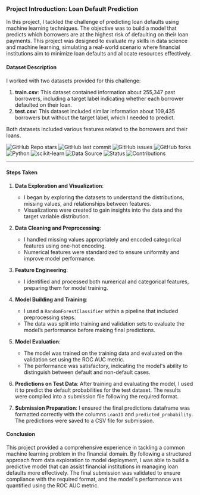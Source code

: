 ### Project Introduction: Loan Default Prediction

In this project, I tackled the challenge of predicting loan defaults using machine learning techniques. 
The objective was to build a model that predicts which borrowers are at the highest risk of defaulting on their loan payments. 
This project was designed to evaluate my skills in data science and machine learning, simulating a real-world scenario where financial institutions aim to minimize loan defaults and allocate resources effectively.

#### Dataset Description

I worked with two datasets provided for this challenge:
1. **train.csv**: This dataset contained information about 255,347 past borrowers, including a target label indicating whether each borrower defaulted on their loan.
2. **test.csv**: This dataset included similar information about 109,435 borrowers but without the target label, which I needed to predict.

Both datasets included various features related to the borrowers and their loans.

![GitHub Repo stars](https://img.shields.io/github/stars/yourusername/your-repo-name?style=social)
![GitHub last commit](https://img.shields.io/github/last-commit/yourusername/your-repo-name)
![GitHub issues](https://img.shields.io/github/issues/yourusername/your-repo-name)
![GitHub forks](https://img.shields.io/github/forks/yourusername/your-repo-name?style=social)
![Python](https://img.shields.io/badge/Python-3.8-blue)
![scikit-learn](https://img.shields.io/badge/scikit--learn-0.24-orange)
![Data Source](https://img.shields.io/badge/dataset-Kaggle-blue)
![Status](https://img.shields.io/badge/status-active-brightgreen)
![Contributions](https://img.shields.io/badge/contributions-welcome-brightgreen)

<hr>

#### Steps Taken

1. **Data Exploration and Visualization**: 
   - I began by exploring the datasets to understand the distributions, missing values, and relationships between features. 
   - Visualizations were created to gain insights into the data and the target variable distribution.

2. **Data Cleaning and Preprocessing**: 
   - I handled missing values appropriately and encoded categorical features using one-hot encoding.
   - Numerical features were standardized to ensure uniformity and improve model performance.

3. **Feature Engineering**: 
   - I identified and processed both numerical and categorical features, preparing them for model training.

4. **Model Building and Training**: 
   - I used a `RandomForestClassifier` within a pipeline that included preprocessing steps.
   - The data was split into training and validation sets to evaluate the model’s performance before making final predictions.

5. **Model Evaluation**: 
   - The model was trained on the training data and evaluated on the validation set using the ROC AUC metric.
   - The performance was satisfactory, indicating the model's ability to distinguish between default and non-default cases.

6. **Predictions on Test Data**: 
   After training and evaluating the model, I used it to predict the default probabilities for the test dataset.
   The results were compiled into a submission file following the required format.

7. **Submission Preparation**: 
   I ensured the final predictions dataframe was formatted correctly with the columns `LoanID` and `predicted_probability`.
   The predictions were saved to a CSV file for submission.

#### Conclusion

This project provided a comprehensive experience in tackling a common machine learning problem in the financial domain. 
By following a structured approach from data exploration to model deployment, I was able to build a predictive model that can assist financial institutions in managing loan defaults more effectively. 
The final submission was validated to ensure compliance with the required format, and the model's performance was quantified using the ROC AUC metric.
